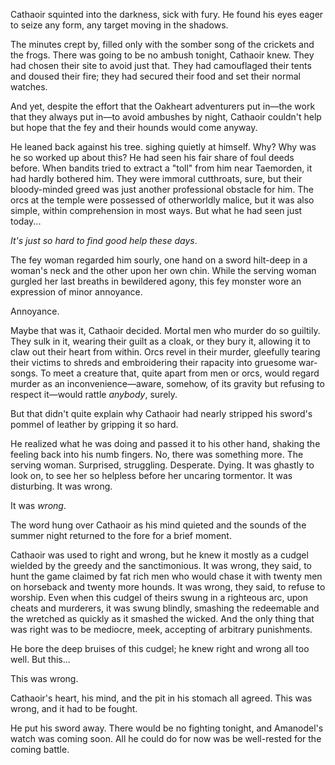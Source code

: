 Cathaoir squinted into the darkness, sick with fury. He found his eyes eager to seize any form, any target moving in the shadows.

The minutes crept by, filled only with the somber song of the crickets and the frogs. There was going to be no ambush tonight, Cathaoir knew. They had chosen their site to avoid just that. They had camouflaged their tents and doused their fire; they had secured their food and set their normal watches.

And yet, despite the effort that the Oakheart adventurers put in—the work that they always put in—to avoid ambushes by night, Cathaoir couldn't help but hope that the fey and their hounds would come anyway.

He leaned back against his tree. sighing quietly at himself. Why? Why was he so worked up about this? He had seen his fair share of foul deeds before. When bandits tried to extract a "toll" from him near Taemorden, it had hardly bothered him. They were immoral cutthroats, sure, but their bloody-minded greed was just another professional obstacle for him. The orcs at the temple were possessed of otherworldly malice, but it was also simple, within comprehension in most ways. But what he had seen just today...

_It's just so hard to find good help these days_.

The fey woman regarded him sourly, one hand on a sword hilt-deep in a woman's neck and the other upon her own chin. While the serving woman gurgled her last breaths in bewildered agony, this fey monster wore an expression of minor annoyance.

Annoyance.

Maybe that was it, Cathaoir decided. Mortal men who murder do so guiltily. They sulk in it, wearing their guilt as a cloak, or they bury it, allowing it to claw out their heart from within. Orcs revel in their murder, gleefully tearing their victims to shreds and embroidering their rapacity into gruesome war-songs. To meet a creature that, quite apart from men or orcs, would regard murder as an inconvenience—aware, somehow, of its gravity but refusing to respect it—would rattle _anybody_, surely.

But that didn't quite explain why Cathaoir had nearly stripped his sword's pommel of leather by gripping it so hard.

He realized what he was doing and passed it to his other hand, shaking the feeling back into his numb fingers. No, there was something more. The serving woman. Surprised, struggling. Desperate. Dying. It was ghastly to look on, to see her so helpless before her uncaring tormentor. It was disturbing. It was wrong.

It was _wrong_.

The word hung over Cathaoir as his mind quieted and the sounds of the summer night returned to the fore for a brief moment.

Cathaoir was used to right and wrong, but he knew it mostly as a cudgel wielded by the greedy and the sanctimonious. It was wrong, they said, to hunt the game claimed by fat rich men who would chase it with twenty men on horseback and twenty more hounds. It was wrong, they said, to refuse to worship. Even when this cudgel of theirs swung in a righteous arc, upon cheats and murderers, it was swung blindly, smashing the redeemable and the wretched as quickly as it smashed the wicked. And the only thing that was right was to be mediocre, meek, accepting of arbitrary punishments.

He bore the deep bruises of this cudgel; he knew right and wrong all too well. But this...

This was wrong.

Cathaoir's heart, his mind, and the pit in his stomach all agreed. This was wrong, and it had to be fought.

He put his sword away. There would be no fighting tonight, and Amanodel's watch was coming soon. All he could do for now was be well-rested for the coming battle.